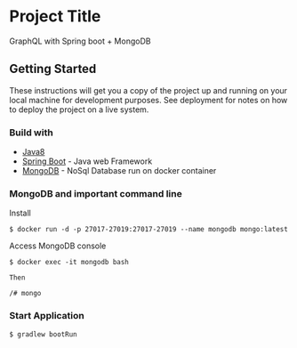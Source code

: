 # Project Title

GraphQL with Spring boot + MongoDB

## Getting Started

These instructions will get you a copy of the project up and running on your local machine for development purposes. See deployment for notes on how to deploy the project on a live system.

### Build with

* [Java8](https://www.oracle.com/technetwork/java/javase/overview/java8-2100321.html)
* [Spring Boot](https://start.spring.io/) - Java web Framework
* [MongoDB](https://hub.docker.com/_/mongo) - NoSql Database run on docker container

### MongoDB and important command line

Install
```
$ docker run -d -p 27017-27019:27017-27019 --name mongodb mongo:latest
```

Access MongoDB console
```
$ docker exec -it mongodb bash

Then 

/# mongo
```

### Start Application
```
$ gradlew bootRun
```
